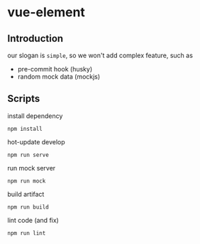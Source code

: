 # vue-element

## Introduction

our slogan is `simple`, so we won't add complex feature, such as

- pre-commit hook (husky)
- random mock data (mockjs)

## Scripts

install dependency

```
npm install
```

hot-update develop

```
npm run serve
```

run mock server

```
npm run mock
```

build artifact

```
npm run build
```

lint code (and fix)

```
npm run lint
```
